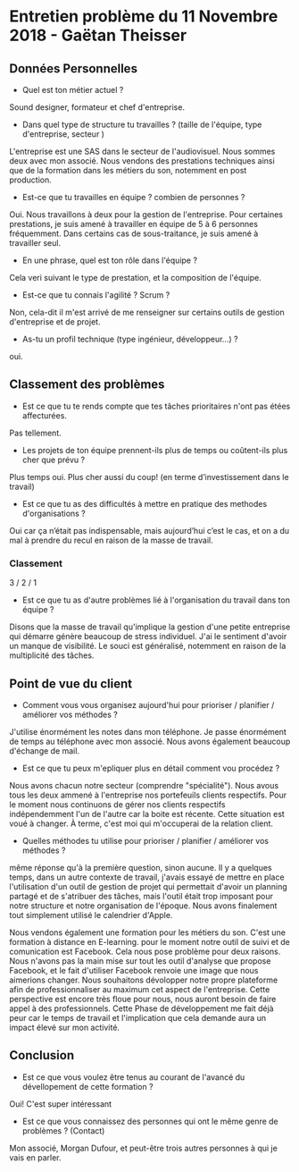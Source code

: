 # Entretien problème du 11 Novembre 2018 - Gaëtan Theisser

## Données Personnelles

- Quel est ton métier actuel ?

Sound designer, formateur et chef d'entreprise.

- Dans quel type de structure tu travailles ? (taille de l'équipe, type d'entreprise, secteur )

L'entreprise est une SAS dans le secteur de l'audiovisuel. Nous sommes deux avec mon associé. Nous vendons des prestations techniques ainsi que de la formation dans les métiers du son, notemment en post production.

- Est-ce que tu travailles en équipe ? combien de personnes ?

Oui. Nous travaillons à deux pour la gestion de l'entreprise. Pour certaines prestations, je suis amené à travailler en équipe de 5 à 6 personnes fréquemment. Dans certains cas de sous-traitance, je suis amené à travailler seul.

- En une phrase, quel est ton rôle dans l'équipe ?

Cela veri suivant le type de prestation, et la composition de l'équipe.

- Est-ce que tu connais l'agilité ? Scrum ?

Non, cela-dit il m'est arrivé de me renseigner sur certains outils de gestion d'entreprise et de projet.

- As-tu un profil technique (type ingénieur, développeur...) ?

oui.

## Classement des problèmes

- Est ce que tu te rends compte que tes tâches prioritaires n'ont pas étées affecturées.

Pas tellement.

- Les projets de ton équipe prennent-ils plus de temps ou coûtent-ils plus cher que prévu ?

Plus temps oui. Plus cher aussi du coup! (en terme d’investissement dans le travail)

- Est ce que tu as des difficultés à mettre en pratique des methodes d'organisations ?

Oui car ça n’était pas indispensable, mais aujourd’hui c’est le cas, et on a du mal à prendre du recul en raison de la masse de travail.

### Classement

3 / 2 / 1

- Est ce que tu as d'autre problèmes lié à l'organisation du travail dans ton équipe ?

Disons que la masse de travail qu'implique la gestion d'une petite entreprise qui démarre génère beaucoup de stress individuel. J'ai le sentiment d'avoir un manque de visibilité. Le souci est généralisé, notemment en raison de la multiplicité des tâches.

## Point de vue du client

- Comment vous vous organisez aujourd'hui pour prioriser / planifier / améliorer vos méthodes ?

J'utilise énormément les notes dans mon téléphone. Je passe énormément de temps au téléphone avec mon associé. Nous avons également beaucoup d'échange de mail.

- Est ce que tu peux m'epliquer plus en détail comment vou procédez ?

Nous avons chacun notre secteur (comprendre "spécialité"). Nous avous tous les deux ammené à l'entreprise nos portefeuils clients respectifs. Pour le moment nous continuons de gérer nos clients respectifs indépendemment l'un de l'autre car la boite est récente. Cette situation est voué à changer. À terme, c'est moi qui m'occuperai de la relation client.

- Quelles méthodes tu utilise pour prioriser / planifier / améliorer vos méthodes ?

même réponse qu'à la première question, sinon aucune.
Il y a quelques temps, dans un autre contexte de travail, j'avais essayé de mettre en place l'utilisation d'un outil de gestion de projet qui permettait d'avoir un planning partagé et de s'atribuer des tâches, mais l'outil était trop imposant pour notre structure et notre organisation de l'époque. Nous avons finalement tout simplement utilisé le calendrier d'Apple.

Nous vendons également une formation pour les métiers du son. C'est une formation à distance en E-learning. pour le moment notre outil de suivi et de comunication est Facebook. Cela nous pose problème pour deux raisons. Nous n'avons pas la main mise sur tout les outil d'analyse que propose Facebook, et le fait d'utiliser Facebook renvoie une image que nous aimerions changer. Nous souhaitons dévolopper notre propre plateforme afin de professionnaliser au maximum cet aspect de l'entreprise. Cette perspective est encore très floue pour nous, nous auront besoin de faire appel à des professionnels. Cette Phase de développement me fait déjà peur car le temps de travail et l'implication que cela demande aura un impact élevé sur mon activité.

## Conclusion

- Est ce que vous voulez être tenus au courant de l'avancé du dévellopement de cette formation ?

Oui! C'est super intéressant

- Est ce que vous connaissez des personnes qui ont le même genre de problèmes ? (Contact)

Mon associé, Morgan Dufour, et peut-être trois autres personnes à qui je vais en parler.